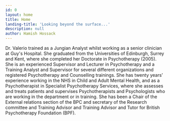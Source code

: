 ```yaml
---
id: 0
layout: home
title: Home
landing-title: 'Looking beyond the surface...'
description: null
author: Hamish Hossack
---
```


<p>Dr. Valerio trained as a Jungian Analyst whilst working as a senior clinician at Guy's Hospital. She graduated from the Universities of Edinburgh, Surrey and Kent, where she completed her Doctorate in Psychotherapy (2005).
She is an experienced Supervisor and Lecturer in Psychotherapy and a Training Analyst and Supervisor for several different organizations and registered Psychotherapy and Counselling trainings.
She has twenty years’ experience working in the NHS in Child and Adult Mental Health, and as a Psychotherapist in Specialist Psychotherapy Services, where she assesses and treats patients and supervises Psychotherapists and Psychologists who are working in the department or in training.
She has been a Chair of the External relations section of the BPC and secretary of the Research committee and Training
Advisor and Training Advisor and Tutor for British Psychotherapy Foundation (BPF).</p>
